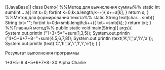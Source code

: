 [[JavaBase]]
class Demo{
%%Метод для вычисления суммы%%
	static int sum(int... a){
		int s=0;
		for(int k=0;k<a.length;k++){
			s+=a[k];
		}
		return s;
	}
%%Метод для формирования текста%%
	static String text(char... smb){
		String txt="";
		for(int k=0;k<smb.length;k++){
			txt+=smb[k];
		}
		return txt;
	}
%%Главный метод%%
	public static void main(String[] args){
		System.out.println
		("1+3+5="+sum(1,3,5));
		System.out.println
		("4+5+6+7+8="+sum(4,5,6,7,8));
		System.out.println
		(text('A','l','p','h','a'));
		System.out.println
		(text('C','h','a','r','l','i','e'));
	}
}

Результат выполнения программы

1+3+5=9
4+5+6+7+8=30
Alpha
Charlie